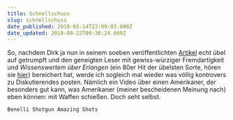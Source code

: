 ```yaml
---
title: Schnellschuss
slug: schnellschuss
date_published: 2010-03-14T22:09:03.000Z
date_updated: 2018-08-22T09:38:24.000Z
---
```


So, nachdem Dirk ja nun in seinem soeben veröffentlichten [Artikel](__GHOST_URL__/14/erste-impressionen) echt übel auf getrumpft und den geneigten Leser mit gewiss-würziger Fremdartigkeit und *Wissenswertem über Erlangen* (ein 80er Hit der übelsten Sorte, hören sie [hier](http://www.youtube.com/watch?v=9aFyhxQKaGY)) bereichert hat, werde ich sogleich mal wieder was völlig kontrovers zu Diskutierendes posten. Nämlich ein Video über einen Amerikaner, der besonders gut kann, was Amerikaner (meiner bescheidenen Meinung nach) eben können: mit Waffen schießen. Doch seht selbst.

`Benelli Shotgun Amazing Shots`
